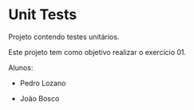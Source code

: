 # Unit Tests
Projeto contendo testes unitários.

Este projeto tem como objetivo realizar o exercício 01.

Alunos:

- Pedro Lozano

- João Bosco
